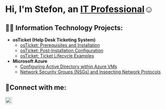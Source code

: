<h1>Hi, I'm Stefon, an <a href="https://linkedin.com/in/Josh">IT Professional</a>☺</h1>

<h2>👨‍💻 Information Technology Projects:</h2>

- <b>osTicket (Help Desk Ticketing System)</b>
  - [osTicket: Prerequisites and Installation](https://github.com/strick87/osticket-prereqs)
  - [osTicket: Post-Installation Configuration](https://github.com/stefonstrickland/post-install-config)
  - [osTicket: Ticket Lifecycle Examples](https://github.com/stefonstrickland/ticket-lifecycle)
- <b>Microsoft Azure</b>
  - [Configuring  Active Directory within Azure VMs](https://github.com/stefonstrickland/configure-ad)
  - [Network Security Groups (NSGs) and Inspecting Network Protocols](https://github.com/stefonstrickland/azure-network-protocols)

<h2>🤳Connect with me:</h2>

[<img align="left" alt="Josh | LinkedIn" width="22px" src="https://cdn.jsdelivr.net/npm/simple-icons@v3/icons/linkedin.svg" />][linkedin]




[linkedin]: https://linkedin.com/i
